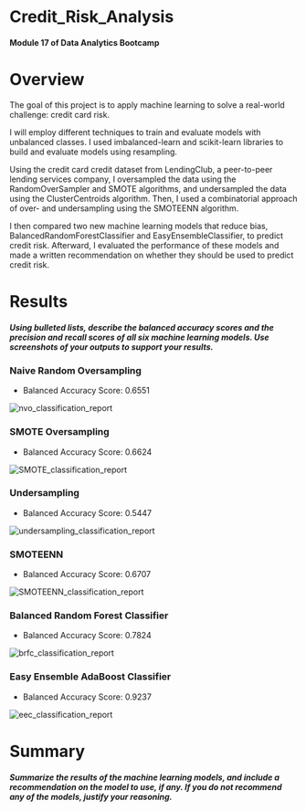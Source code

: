 # Credit_Risk_Analysis
#### Module 17 of Data Analytics Bootcamp

# Overview
The goal of this project is to apply machine learning to solve a real-world challenge: credit card risk.

I will employ different techniques to train and evaluate models with unbalanced classes. I used imbalanced-learn and scikit-learn libraries to build and evaluate models using resampling.

Using the credit card credit dataset from LendingClub, a peer-to-peer lending services company, I oversampled the data using the RandomOverSampler and SMOTE algorithms, and undersampled the data using the ClusterCentroids algorithm. Then, I used a combinatorial approach of over- and undersampling using the SMOTEENN algorithm. 

I then compared two new machine learning models that reduce bias, BalancedRandomForestClassifier and EasyEnsembleClassifier, to predict credit risk. Afterward, I evaluated the performance of these models and made a written recommendation on whether they should be used to predict credit risk.



# Results
##### Using bulleted lists, describe the balanced accuracy scores and the precision and recall scores of all six machine learning models. Use screenshots of your outputs to support your results.

### Naive Random Oversampling
- Balanced Accuracy Score: 0.6551

![nvo_classification_report](https://user-images.githubusercontent.com/96350388/166121623-7d0a2c14-7a8e-4feb-807b-8f2ea9d404a8.png)

### SMOTE Oversampling
- Balanced Accuracy Score: 0.6624

![SMOTE_classification_report](https://user-images.githubusercontent.com/96350388/166121631-9ffb2577-9bd8-452d-a21c-d8778dfa56e6.png)

### Undersampling
- Balanced Accuracy Score: 0.5447

![undersampling_classification_report](https://user-images.githubusercontent.com/96350388/166121639-58a7ee28-724b-4c6b-b1c4-22f24d7921b3.png)

### SMOTEENN
- Balanced Accuracy Score: 0.6707

![SMOTEENN_classification_report](https://user-images.githubusercontent.com/96350388/166121656-2c267e54-8227-491a-ab83-79efe9be21af.png)

### Balanced Random Forest Classifier
- Balanced Accuracy Score: 0.7824

![brfc_classification_report](https://user-images.githubusercontent.com/96350388/166121663-0f66f627-7d3b-4738-92ea-f53a761235eb.png)

### Easy Ensemble AdaBoost Classifier
- Balanced Accuracy Score: 0.9237

![eec_classification_report](https://user-images.githubusercontent.com/96350388/166121672-f012a0f0-8346-4b6a-b21e-29b0cef0fbf7.png)

# Summary
##### Summarize the results of the machine learning models, and include a recommendation on the model to use, if any. If you do not recommend any of the models, justify your reasoning.






